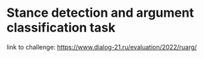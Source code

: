 # Stance detection and argument classification task 
link to challenge: https://www.dialog-21.ru/evaluation/2022/ruarg/

